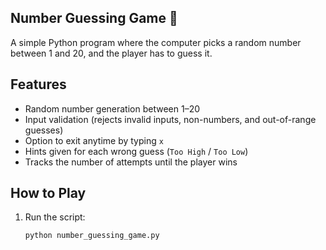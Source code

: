## Number Guessing Game 🎲

A simple Python program where the computer picks a random number between 1 and 20, and the player has to guess it.

## Features
- Random number generation between 1–20
- Input validation (rejects invalid inputs, non-numbers, and out-of-range guesses)
- Option to exit anytime by typing `x`
- Hints given for each wrong guess (`Too High` / `Too Low`)
- Tracks the number of attempts until the player wins

## How to Play
1. Run the script:
   ```bash
   python number_guessing_game.py

